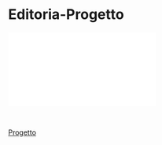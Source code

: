 # Editoria-Progetto

![Modello progetto](Modello&#32;Progetto&#32;d'Esame.md)

<br>

[Progetto](https://julssal99.github.io/Editoria-Progetto/)
